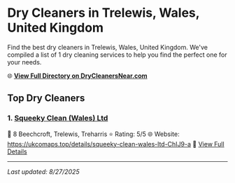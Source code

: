 # Dry Cleaners in Trelewis, Wales, United Kingdom

Find the best dry cleaners in Trelewis, Wales, United Kingdom. We've compiled a list of 1 dry cleaning services to help you find the perfect one for your needs.

🌐 **[View Full Directory on DryCleanersNear.com](https://drycleanersnear.com/city/United%20Kingdom/Wales/Trelewis)**

## Top Dry Cleaners

### 1. [Squeeky Clean (Wales) Ltd](https://drycleanersnear.com/dryCleaner/68a52d175ea1ca1ba63a5883/squeeky-clean-wales-ltd)
📍 8 Beechcroft, Trelewis, Treharris
⭐ Rating: 5/5
🌐 Website: https://ukcomaps.top/details/squeeky-clean-wales-ltd-ChIJ9-a
🔗 [View Full Details](https://drycleanersnear.com/dryCleaner/68a52d175ea1ca1ba63a5883/squeeky-clean-wales-ltd)


---

*Last updated: 8/27/2025*
